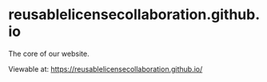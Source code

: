 # reusablelicensecollaboration.github.io
The core of our website.

Viewable at: https://reusablelicensecollaboration.github.io/
